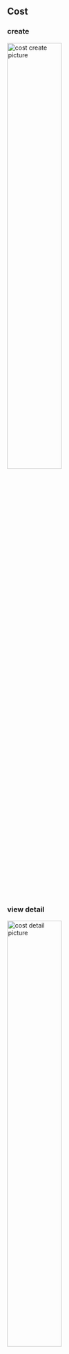 ## Cost

### create

<img src="./pictures/cost_create.png" alt="cost create picture" width="50%" height="50%" title="create cost">

### view detail

<img src="./pictures/cost_detail.png" alt="cost detail picture" width="50%" height="50%" title="view cost">

### update

<img src="./pictures/cost_update.png" alt="cost update picture" width="50%" height="50%" title="update cost">

### delete

<img src="./pictures/cost_delete.png" alt="cost delete picture" width="50%" height="50%" title="delete cost">

## pricing

### create

<img src="./pictures/pricing_create.png" alt="pricing create picture" width="50%" height="50%" title="create pricing">

### view detail

<img src="./pictures/pricing_detail.png" alt="pricing detail picture" width="50%" height="50%" title="view pricing">

### update

<img src="./pictures/pricing_update.png" alt="pricing update picture" width="50%" height="50%" title="update pricing">

### delete

<img src="./pictures/pricing_delete.png" alt="pricing delete picture" width="50%" height="50%" title="delete pricing">

## Contract

### create

<img src="./pictures/contract_create.png" alt="contract create picture" width="50%" height="50%" title="create contract">

### view detail

<img src="./pictures/contract_detail.png" alt="contract detail picture" width="50%" height="50%" title="view contract">

### update

<img src="./pictures/contract_update.png" alt="contract update picture" width="50%" height="50%" title="update contract">

### delete

<img src="./pictures/contract_delete.png" alt="contract delete picture" width="50%" height="50%" title="delete contract">

## month

### create

<img src="./pictures/month_create.png" alt="month create picture" width="50%" height="50%" title="create month">

<img src="./pictures/month_create_days.png" alt="month create days picture" width="50%" height="50%" title="create month days">

### view contracts list

<img src="./pictures/month_list.png" alt="month all contracts" width="50%" height="50%" title="view all month">

<img src="./pictures/month_list2.png" alt="month per contract" width="50%" height="50%" title="view all month per contract">

### view detail

<img src="./pictures/month_detail.png" alt="month detail picture" width="50%" height="50%" title="view month">

### update

<img src="./pictures/month_update.png" alt="month update picture" width="50%" height="50%" title="update month">

### delete

<img src="./pictures/month_delete.png" alt="month delete picture" width="50%" height="50%" title="delete month">

## summary

### create
<img src="./pictures/summary_create.png" alt="summary create picture" width="50%" height="50%" title="create summary">


<img src="./pictures/summary_detail.png" alt="summary detail picture" width="50%" height="50%" title="view summary">

### update

<img src="./pictures/summary_update.png" alt="summary update picture" width="50%" height="50%" title="update summary">

### delete

<img src="./pictures/summary_delete.png" alt="summary delete picture" width="50%" height="50%" title="delete summary">

## Contract end

### create
<img src="./pictures/contractend_create.png" alt="contractend create picture" width="50%" height="50%" title="create contractend">


<img src="./pictures/contractend_detail.png" alt="contractend detail picture" width="50%" height="50%" title="view contractend">

### update

<img src="./pictures/contractend_update.png" alt="contractend update picture" width="50%" height="50%" title="update contractend">

### delete

<img src="./pictures/contractend_delete.png" alt="contractend delete picture" width="50%" height="50%" title="delete contractend">




